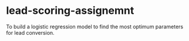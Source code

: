 # lead-scoring-assignemnt

To build a logistic regression model to find the most optimum parameters for lead conversion.
